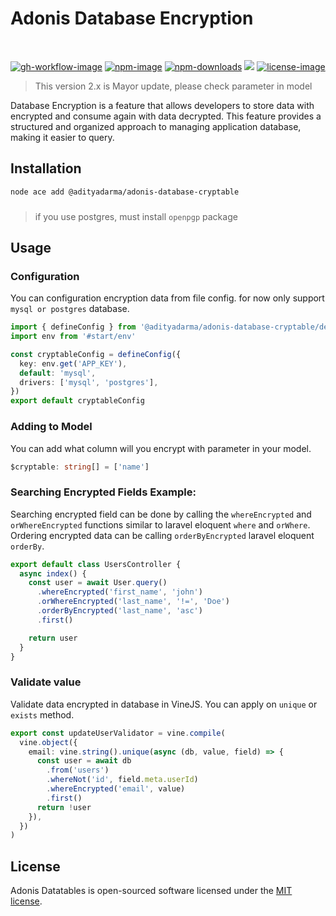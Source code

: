 # Adonis Database Encryption

<br>

[![gh-workflow-image]][gh-workflow-url] [![npm-image]][npm-url] [![npm-downloads]][npm-downloads] ![][typescript-image] [![license-image]][license-url]

> This version 2.x is Mayor update, please check parameter in model

Database Encryption is a feature that allows developers to store data with encrypted and consume again with data decrypted. This feature provides a structured and organized approach to managing application database, making it easier to query.

## Installation

```sh
node ace add @adityadarma/adonis-database-cryptable
```

###

> if you use postgres, must install `openpgp` package

## Usage

### Configuration

You can configuration encryption data from file config. for now only support `mysql or postgres` database.

```ts
import { defineConfig } from '@adityadarma/adonis-database-cryptable/define_config'
import env from '#start/env'

const cryptableConfig = defineConfig({
  key: env.get('APP_KEY'),
  default: 'mysql',
  drivers: ['mysql', 'postgres'],
})
export default cryptableConfig
```

### Adding to Model

You can add what column will you encrypt with parameter in your model.

```ts
$cryptable: string[] = ['name']
```

### Searching Encrypted Fields Example:

Searching encrypted field can be done by calling the `whereEncrypted` and `orWhereEncrypted` functions
similar to laravel eloquent `where` and `orWhere`. Ordering encrypted data can be calling `orderByEncrypted` laravel eloquent `orderBy`.

```ts
export default class UsersController {
  async index() {
    const user = await User.query()
      .whereEncrypted('first_name', 'john')
      .orWhereEncrypted('last_name', '!=', 'Doe')
      .orderByEncrypted('last_name', 'asc')
      .first()

    return user
  }
}
```

### Validate value

Validate data encrypted in database in VineJS. You can apply on `unique` or `exists` method.

```ts
export const updateUserValidator = vine.compile(
  vine.object({
    email: vine.string().unique(async (db, value, field) => {
      const user = await db
        .from('users')
        .whereNot('id', field.meta.userId)
        .whereEncrypted('email', value)
        .first()
      return !user
    }),
  })
)
```

## License

Adonis Datatables is open-sourced software licensed under the [MIT license](LICENSE.md).

[gh-workflow-image]: https://img.shields.io/github/actions/workflow/status/adityadarma/adonis-database-cryptable/release.yml?style=for-the-badge
[gh-workflow-url]: https://github.com/adityadarma/adonis-database-cryptable/actions/workflows/release.yml 'Github action'
[npm-image]: https://img.shields.io/npm/v/@adityadarma/adonis-database-cryptable/latest.svg?style=for-the-badge&logo=npm
[npm-url]: https://www.npmjs.com/package/@adityadarma/adonis-database-cryptable/v/latest 'npm'
[typescript-image]: https://img.shields.io/badge/Typescript-294E80.svg?style=for-the-badge&logo=typescript
[license-url]: LICENSE.md
[license-image]: https://img.shields.io/github/license/adityadarma/adonis-database-cryptable?style=for-the-badge
[npm-downloads]: https://img.shields.io/npm/dm/@adityadarma/adonis-database-cryptable.svg?style=for-the-badge
[count-downloads]: https://npmcharts.com/compare/@adityadarma/adonis-database-cryptable?minimal=true
